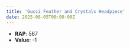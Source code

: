 ```yaml
---
title: 'Gucci Feather and Crystals Headpiece'
date: 2025-08-05T00:00:00Z
---
```

- **RAP**: 567
- **Value**: -1
